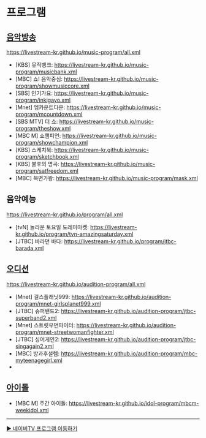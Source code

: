# 프로그램

## [음악방송](https://github.com/LIVESTREAM-KR/music-program)
https://livestream-kr.github.io/music-program/all.xml
- [KBS] 뮤직뱅크: https://livestream-kr.github.io/music-program/musicbank.xml
- [MBC] 쇼! 음악중심: https://livestream-kr.github.io/music-program/showmusiccore.xml
- [SBS] 인기가요: https://livestream-kr.github.io/music-program/inkigayo.xml
- [Mnet] 엠카운트다운: https://livestream-kr.github.io/music-program/mcountdown.xml
- [SBS MTV] 더 쇼: https://livestream-kr.github.io/music-program/theshow.xml
- [MBC M] 쇼챔피언: https://livestream-kr.github.io/music-program/showchampion.xml
- [KBS] 스케치북: https://livestream-kr.github.io/music-program/sketchbook.xml
- [KBS] 불후의 명곡: https://livestream-kr.github.io/music-program/satfreedom.xml
- [MBC] 복면가왕: https://livestream-kr.github.io/music-program/mask.xml

## 음악예능
https://livestream-kr.github.io/program/all.xml
- [tvN] 놀라운 토요일 도레미마켓: https://livestream-kr.github.io/program/tvn-amazingsaturday.xml
- [JTBC] 바라던 바다: https://livestream-kr.github.io/program/jtbc-barada.xml

## [오디션](https://github.com/LIVESTREAM-KR/audition-program)
https://livestream-kr.github.io/audition-program/all.xml
- [Mnet] 걸스플래닛999: https://livestream-kr.github.io/audition-program/mnet-girlsplanet999.xml
- [JTBC] 슈퍼밴드2: https://livestream-kr.github.io/audition-program/jtbc-superband2.xml
- [Mnet] 스트릿우먼파이터: https://livestream-kr.github.io/audition-program/mnet-streetwomanfighter.xml
- [JTBC] 싱어게인2: https://livestream-kr.github.io/audition-program/jtbc-singagain2.xml
- [MBC] 방과후설렘: https://livestream-kr.github.io/audition-program/mbc-myteenagegirl.xml
- 
## [아이돌](https://github.com/LIVESTREAM-KR/idol-program)
- [MBC M] 주간 아이돌: https://livestream-kr.github.io/idol-program/mbcm-weekidol.xml

---

[▶️ 네이버TV 프로그램 이동하기](https://github.com/LIVESTREAM-KR/navertv_program)
